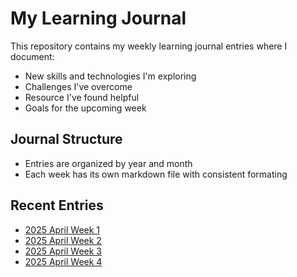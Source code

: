 # My Learning Journal

This repository contains my weekly learning journal entries where I document:
- New skills and technologies I'm exploring
- Challenges I've overcome
- Resource I've found helpful
- Goals for the upcoming week

## Journal Structure
- Entries are organized by year and month
- Each week has its own markdown file with consistent formating

## Recent Entries
- [2025 April Week 1](./2025/April/week1.md)
- [2025 April Week 2](./2025/March/week2.md)
- [2025 April Week 3](./2025/April/week3.md)
- [2025 April Week 4](./2025/April/week4.md)